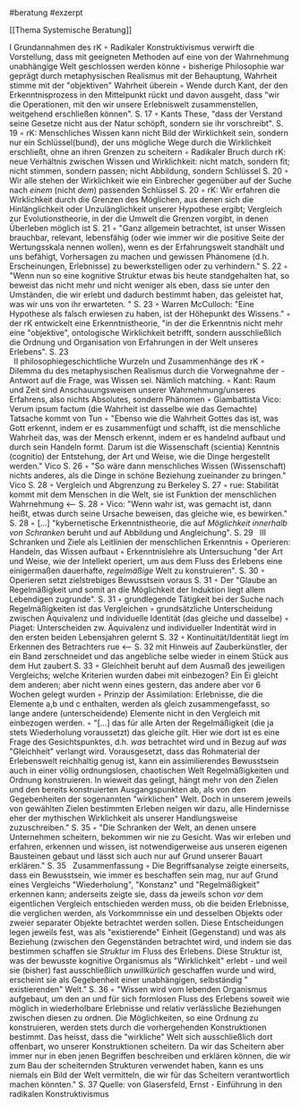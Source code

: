 # 

#beratung #exzerpt 

[[Thema Systemische Beratung]]


I Grundannahmen des rK
        ◦ Radikaler Konstruktivismus verwirft die Vorstellung, dass mit geeigneten Methoden auf eine von der Wahrnehmung unabhängige Welt geschlossen werden könne
        ◦ bisherige Philosophie war geprägt durch metaphysischen Realismus mit der Behauptung, Wahrheit stimme mit der "objektiven" Wahrheit überein
        ◦ Wende durch Kant, der den Erkenntnisprozess in den Mittelpunkt rückt und davon ausgeht, dass "wir die Operationen, mit den wir unsere Erlebniswelt zusammenstellen, weitgehend erschließen können". S. 17
        ◦ Kants These, "dass der Verstand seine Gesetze nicht aus der Natur schöpft, sondern sie ihr vorschreibt". S. 19
        ◦ rK: Menschliches Wissen kann nicht Bild der Wirklichkeit sein, sondern nur ein Schlüssel(bund), der uns mögliche Wege durch die Wirklichkeit erschließt, ohne an ihren Grenzen zu scheitern
        ◦ Radikaler Bruch durch rK: neue Verhältnis zwischen Wissen und Wirklichkeit: nicht match, sondern fit; nicht stimmen, sondern passen; nicht Abbildung, sondern Schlüssel S. 20
        ◦ Wir alle stehen der Wirklichkeit wie ein Einbrecher gegenüber auf der Suche nach *einem* (nicht *dem*) passenden Schlüssel S. 20
        ◦ rK: Wir erfahren die Wirklichkeit durch die Grenzen des Möglichen, aus denen sich die Hinlänglichkeit oder Unzulänglichkeit unserer Hypothese ergibt; Vergleich zur Evolutionstheorie, in der die Umwelt die Grenzen vorgibt, in denen Überleben möglich ist S. 21
        ◦ "Ganz allgemein betrachtet, ist unser Wissen brauchbar, relevant, lebensfähig (oder wie immer wir die positive Seite der Wertungsskala nennen wollen), wenn es der Erfahrungswelt standhält und uns befähigt, Vorhersagen zu machen und gewissen Phänomene (d.h. Erscheinungen, Erlebnisse) zu  bewerkstelligen oder zu verhindern." S. 22
        ◦ "Wenn nun so eine kognitive Struktur etwas bis heute standgehalten hat, so beweist das nicht mehr und nicht weniger als eben, dass sie unter den Umständen, die wir erlebt und dadurch bestimmt haben, das geleistet hat, was wir uns von ihr erwarteten. " S. 23
        ◦ Warren McCulloch: "Eine Hypothese als falsch erwiesen zu haben, ist der Höhepunkt des Wissens."
        ◦ der rK entwickelt eine Erkenntnistheorie, "in der die Erkenntnis nicht mehr eine "objektive", ontologische Wirklichkeit betrifft, sondern ausschließlich die Ordnung und Organisation von Erfahrungen in der Welt unseres Erlebens". S. 23  
 
II philosophiegeschichtliche Wurzeln und Zusammenhänge des rK
        ◦ Dilemma du des metaphysischen Realismus durch die Vorwegnahme der -Antwort auf die Frage, was Wissen sei. Nämlich matching. 
        ◦ Kant: Raum und Zeit sind Anschauungsweisen unserer Wahrnehmung/unseres Erfahrens, also nichts Absolutes, sondern Phänomen
        ◦ Giambattista Vico: Verum ipsum factum (die Wahrheit ist dasselbe wie das Gemachte) Tatsache kommt von Tun
        ◦ "Ebenso wie die Wahrheit Gottes das ist, was Gott erkennt, indem er es zusammenfügt und schafft, ist die menschliche Wahrheit das, was der Mensch erkennt, indem er es handelnd aufbaut und durch sein Handeln formt. Darum ist die Wissenschaft (scientia) Kenntnis (cognitio) der Entstehung, der Art und Weise, wie die Dinge hergestellt werden." Vico S. 26
        ◦ "So wäre dann menschliches Wissen (Wissenschaft) nichts anderes, als die Dinge in schöne Beziehung zueinander zu bringen." Vico S. 28
        ◦ Vergleich und Abgrenzung zu Berkeley S. 27
        ◦ rue: Stabilität kommt mit dem Menschen in die Welt, sie ist Funktion der menschlichen Wahrnehmung <-- S. 28
        ◦ Vico: "Wenn wahr ist, was gemacht ist, dann heißt, etwas durch seine Ursache beweisen, das gleiche wie, es bewirken." S. 28
        ◦ [...] "kybernetische Erkenntnistheorie, die auf *Möglichkeit innerhalb von Schranken* beruht und auf Abbildung und Angleichung". S. 29
 
III Schranken und Ziele als Leitlinien der menschlichen Erkenntnis
        ◦ Operieren: Handeln, das Wissen aufbaut
        ◦ Erkenntnislehre als Untersuchung "der Art und Weise, wie der Intellekt operiert, um aus dem Fluss des Erlebens eine einigermaßen dauerhafte, *regelmäßige* Welt zu konstruieren". S. 30
        ◦ Operieren setzt zielstrebiges Bewusstsein voraus S. 31
        ◦ Der "Glaube an Regelmäßigkeit und somit an die Möglichkeit der Induktion liegt allem Lebendigen zugrunde". S. 31
        ◦ grundlegende Tätigkeit bei der Suche nach Regelmäßigkeiten ist das Vergleichen
        ◦ grundsätzliche Unterscheidung zwischen Äquivalenz und individuelle Identität (das gleiche und dasselbe)
        ◦ Piaget: Unterscheiden zw. Äquivalenz und individueller Indentität wird in den ersten beiden Lebensjahren gelernt S. 32
        ◦ Kontinuität/Identität liegt im Erkennen des Betrachters rue <-- S. 32 mit Hinweis auf Zauberkünstler, der ein Band zerschneidet und das angebliche selbe wieder in einem Stück aus dem Hut zaubert S. 33
        ◦ Gleichheit beruht auf dem Ausmaß des jeweiligen Vergleichs; welche Kriterien wurden dabei mit einbezogen? Ein Ei gleicht dem anderen; aber nicht wenn eines gestern, das andere aber vor 6 Wochen gelegt wurden
        ◦ Prinzip der Assimilation: Erlebnisse, die die Elemente a,b und c enthalten, werden als gleich zusammengefasst, so lange andere (unterscheidende) Elemente nicht in den Vergleich mit einbezogen werden. 
        ◦ "[...] das für alle Arten der Regelmäßigkeit (die ja stets Wiederholung voraussetzt) das gleiche gilt. Hier wie dort ist es eine Frage des Gesichtspunktes, d.h. *was* betrachtet wird und in Bezug auf *was* "Gleichheit" verlangt wird. Vorausgesetzt, dass das Rohmaterial der Erlebenswelt reichhaltig genug ist, kann ein assimilierendes Bewusstsein auch in einer völlig ordnungslosen, chaotischen Welt Regelmäßigkeiten und Ordnung konstruieren. In wieweit das gelingt, hängt mehr von den Zielen und den bereits konstruierten Ausgangspunkten ab, als von den Gegebenheiten der sogenannten "wirklichen" Welt. Doch in unserem jeweils von gewählten Zielen bestimmten Erleben neigen wir dazu, alle Hindernisse eher der mythischen Wirklichkeit als unserer Handlungsweise zuzuschreiben." S. 35
        ◦ "Die Schranken der Welt, an denen unsere Unternehmen scheitern, bekommen wir nie zu Gesicht. Was wir erleben und erfahren, erkennen und wissen, ist notwendigerweise aus unseren eigenen Bausteinen gebaut und lässt sich auch nur auf Grund unserer Bauart erklären." S. 35
 
Zusammenfassung
        ◦ Die Begriffsanalyse zeigte einerseits, dass ein Bewusstsein, wie immer es beschaffen sein mag, nur auf Grund eines Vergleichs "Wiederholung", "Konstanz" und "Regelmäßigkeit" erkennen kann; anderseits zeigte sie, dass da jeweils schon *vor* dem eigentlichen Vergleich entschieden werden muss, ob die beiden Erlebnisse, die verglichen werden, als Vorkommnisse ein und desselben Objekts oder zweier separater Objekte betrachtet werden sollen. Diese Entscheidungen legen jeweils fest, was als "existierende" Einheit (Gegenstand) und was als Beziehung (zwischen den Gegenständen betrachtet wird, und indem sie das bestimmen schaffen sie *Struktur* im Fluss des Erlebens. Diese Struktur ist, was der bewusste kognitive Organismus als "Wirklichkeit" erlebt - und weil  sie (bisher) fast ausschließlich *unwillkürlich* geschaffen wurde und wird, erscheint sie als Gegebenheit einer unabhängigen, selbständig " existierenden" Welt." S. 36
        ◦ "Wissen wird vom lebenden Organismus aufgebaut, um den an und für sich formlosen Fluss des Erlebens soweit wie möglich in wiederholbare Erlebnisse und relativ verlässliche Beziehungen zwischen diesen zu ordnen. Die Möglichkeiten, so eine Ordnung zu konstruieren, werden stets durch die vorhergehenden Konstruktionen bestimmt.  Das heisst, dass die "wirkliche" Welt sich ausschließlich dort offenbart, wo unserer Konstruktionen scheitern. Da wir das Scheitern aber immer nur in eben jenen Begriffen beschreiben und erklären können, die wir zum Bau der scheiternden Strukturen verwendet haben, kann es uns niemals ein Bild der Welt vermitteln, die wir für das Scheitern verantwortlich machen könnten." S. 37
Quelle: von Glasersfeld, Ernst -  Einführung in den radikalen Konstruktivismus
